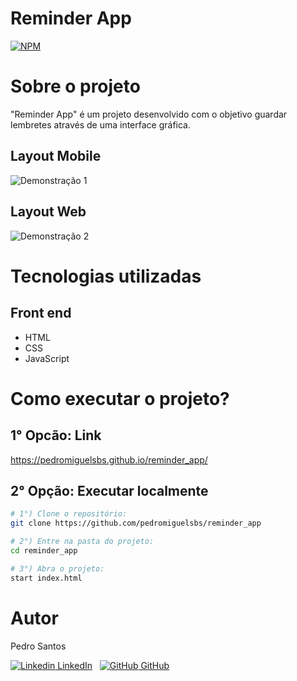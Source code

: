 # Reminder App
[![NPM](https://img.shields.io/npm/l/react)](https://github.com/pedromiguelsbs/reminder_app/blob/master/LICENSE) 

# Sobre o projeto

"Reminder App" é um projeto desenvolvido com o objetivo guardar lembretes através de uma interface gráfica.

## Layout Mobile
![Demonstração 1](https://i.imgur.com/AMO1D4M.png)

## Layout Web
![Demonstração 2](https://i.imgur.com/z37CLcp.png?1)


# Tecnologias utilizadas
## Front end
- HTML
- CSS
- JavaScript

# Como executar o projeto?

## 1° Opcão: Link
https://pedromiguelsbs.github.io/reminder_app/

## 2° Opção: Executar localmente

```bash
# 1°) Clone o repositório:
git clone https://github.com/pedromiguelsbs/reminder_app

# 2°) Entre na pasta do projeto:
cd reminder_app

# 3°) Abra o projeto:
start index.html
```

# Autor

Pedro Santos

[![Linkedin](https://i.stack.imgur.com/gVE0j.png) LinkedIn](https://www.linkedin.com/in/pedromiguelsbs/)
&nbsp;
[![GitHub](https://i.stack.imgur.com/tskMh.png) GitHub](https://github.com/pedromiguelsbs)
